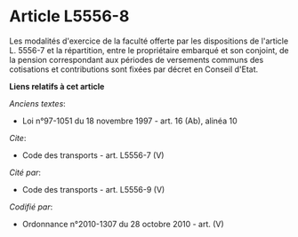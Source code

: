 # Article L5556-8

Les modalités d'exercice de la faculté offerte par les dispositions de l'article L. 5556-7 et la répartition, entre le
propriétaire embarqué et son conjoint, de la pension correspondant aux périodes de versements communs des cotisations et
contributions sont fixées par décret en Conseil d'Etat.

**Liens relatifs à cet article**

_Anciens textes_:

  - Loi n°97-1051 du 18 novembre 1997 - art. 16 (Ab), alinéa 10

_Cite_:

  - Code des transports - art. L5556-7 (V)

_Cité par_:

  - Code des transports - art. L5556-9 (V)

_Codifié par_:

  - Ordonnance n°2010-1307 du 28 octobre 2010 - art. (V)
